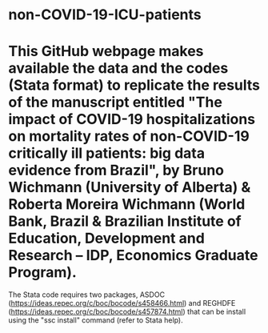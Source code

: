 # non-COVID-19-ICU-patients
# This GitHub webpage makes available the data and the codes (Stata format) to replicate the results of the manuscript entitled "The impact of COVID-19 hospitalizations on mortality rates of non-COVID-19 critically ill patients: big data evidence from Brazil", by Bruno Wichmann (University of Alberta) & Roberta Moreira Wichmann (World Bank, Brazil & Brazilian Institute of Education, Development and Research – IDP, Economics Graduate Program).

The Stata code requires two packages, ASDOC (https://ideas.repec.org/c/boc/bocode/s458466.html) and REGHDFE (https://ideas.repec.org/c/boc/bocode/s457874.html) that can be install using the "ssc install" command (refer to Stata help).
